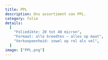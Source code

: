 ```yaml
---
title: PPL
description: Ons assortiment van PPL.
category: folie
details:
  [
    "Foliedikte: 20 tot 40 micron",
    "Formaat: alle breedtes – alles op maat",
    "Verkoopeenheid: zowel op rol als vel",
  ]
image: ["PPL.png"]
---
```

